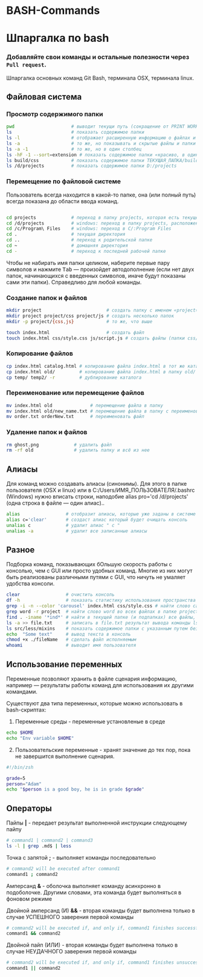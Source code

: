 # BASH-Commands
# Шпаргалка по bash 

### Добавляйте свои команды и остальные полезности через `Pull request`.

Шпаргалка основных команд Git Bash, терминала OSX, терминала linux. 


## Файловая система

### Просмотр содержимого папки

```bash
pwd                     # выводит текущи путь (сокращение от PRINT WORK DIRECTORY)
ls                      # показать содержимое папки
ls -l                   # отображает расширенную информацию о файлах и папках
ls -a                   # то же, но показывать и скрытые файлы и папки
ls -a -1                # то же, но в один столбец
ls -hF -1 --sort=extension # показать содержимое папки «красиво, в один столбец»
ls build/css            # показать содержимое папки ТЕКУЩАЯ_ПАПКА/build/css
ls /d/projects          # показать содержимое папки D:/projects
```

### Перемещение по файловой системе 

Пользователь всегда находится в какой-то папке, она (или полный путь) всегда показана до области ввода команд. 

```bash

cd projects             # переход в папку projects, которая есть текущей папке
cd /d/projects          # windows: переход в папку projects, расположенную по адресу D:/projects 
cd /c/Program\ Files    # windows: переход в C/:Program Files 
cd .                    # текущая директория
cd ..                   # переход к родительской папке 
cd ~                    # домашняя директория
cd -                    # переход к последней рабочей папке
```

Чтобы не набирать имя папки целиком, наберите первые пару символов и нажмите <kbd>Tab</kbd> — произойдет автодополнение (если нет двух папок, начинающихся с введенных символов, иначе будут показаны сами эти папки). Справедливо для любой команды.

### Создание папок и файлов

```bash
mkdir project                        # создать папку с именем «project»
mkdir project project/css project/js # создать несколько папок
mkdir -p project/{css,js}            # то же, что выше

touch index.html                     # создать файл
touch index.html css/style.css js/script.js # создать файлы (папки css/ и js/ должны уже существовать)
```

### Копирование файлов

```bash
cp index.html catalog.html # копирование файла index.html в тот же каталог с переименованием в catalog.html
cp index.html old/         # копирование файла index.html в папку old/ (все произойдет в текущей папке)
cp temp/ temp2/ -r         # дублирование каталога
```


### Переименование или перемещение файлов

```bash
mv index.html old              # перемещение файла в папку
mv index.html old/new_name.txt # перемещение файла в папку с переименованием файла
mv order.txt orderNew.txt      # переименовать файл
```


### Удаление папок и файлов

```bash
rm ghost.png             # удалить файл
rm -rf old               # удалить папку и всё из нее
```


## Алиасы

Для команд можно создавать алиасы (синонимы). 
Для этого в папке пользователя (OSX и linux) или в C:/Users/ИМЯ_ПОЛЬЗОВАТЕЛЯ/.bashrc (Windows) нужно вписать строки, наподобие alias pro='cd /d/projects' (одна строка в файле — один алиас)..  

```bash
alias                 # отобразит алиасы, которые уже заданы в системе   
alias c='clear'       # создаст алиас который будет очищать консоль
unalias c             # удалит алиас " c "
unalias -a            # удалит все записанные алиасы
```


## Разное

Подборка команд, показывающих бОльшую скорость работы с консолью, чем с GUI или просто удобных команд. Многие из них могут быть реализованы различными путями с GUI, что ничуть не умаляет удобства консоли.

```bash
clear                 # очистить консоль
df -h                 # показать статистику использования пространства на дисках
grep -i -n --color 'carousel' index.html css/style.css # найти слово carousel в двух указанных файлах (с игнором регистра), вывести строки с этим словом и номера строк (искомое слово подсветить)
grep word -r project  # найти слово word во всех файлах в папке project
find . -iname '*ind*' # найти в текущей папке (и подпапках) все файлы, имена которых содержат ind и показать списком
ls -a >> file.txt     # записать в file.txt результат вывода команды ls -a
ls src/less/mixins    # показать содержимое папки с указанным путем без перехода в неё
echo  "Some text"     # вывод текста в консоль 
chmod +x ./fileName   # сделать файл исполняемым 
whoami                # выводит имя пользователя 
```

## Использование переменных  
Переменные позволяют хранить в файле сценария информацию, например — результаты работы команд для использования их другими командами.

Существуют два типа переменных, которые можно использовать в bash-скриптах:

1. Переменные среды  - переменные установленые в среде 
```bash
echo $HOME
echo "Env variable $HOME"

```
2. Пользовательские переменные  - хранят значение до тех пор, пока не завершится выполнение сценария.

```bash
#!/bin/zsh

grade=5 
person="Adam"
echo "$person is a good boy, he is in grade $grade"
```


## Операторы  

Пайпы **|**  - передает результат выполненной инструкции следующему пайпу 
```bash 
# command1 | command2 | command3  
ls -l | grep .md$ | less
```

Точка с запятой **;** - выполняет команды последовательно  
```bash
# command2 will be executed after command1
command1 ; command2
```  
Амперсанд **&** - оболочка выполняет команду асинхронно в подоболочке. Другими словами, эта команда будет выполняться в фоновом режиме

Двойной амперсанд (И) **&&** - вторая команды будет выполнена только в случае УСПЕШНОГО заверения первой команды
```bash
# command2 will be executed if, and only if, command1 finishes successfully (returns 0 exit status)
command1 && command2
```

Двойной пайп (ИЛИ) - вторая команды будет выполнена только в случае НЕУДАЧНОГО заверения первой команды
```bash
# command2 will be executed if, and only if, command1 finishes unsuccessfully (returns code of error)
command1 || command2
```  



